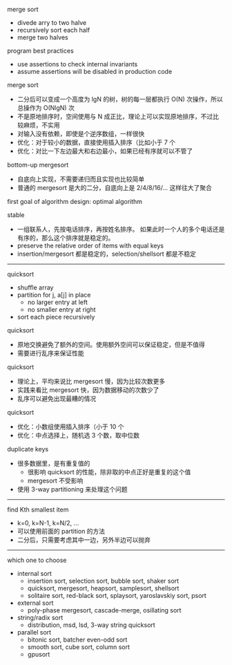 merge sort
- divede arry to two halve
- recursively sort each half
- merge two halves

program best practices
- use assertions to check internal invariants
- assume assertions will be disabled in production code

merge sort
- 二分后可以变成一个高度为 lgN 的树，树的每一层都执行 O(N) 次操作，所以总操作为 O(NlgN) 次
- 不是原地排序时，空间使用与 N 成正比，理论上可以实现原地排序，不过比较麻烦，不实用
- 对输入没有依赖，即使是个逆序数组，一样很快
- 优化：对于较小的数据，直接使用插入排序（比如小于 7 个
- 优化：对比一下左边最大和右边最小，如果已经有序就可以不管了

bottom-up mergesort
- 自底向上实现，不需要递归而且实现也比较简单
- 普通的 mergesort 是大的二分，自底向上是 2/4/8/16/... 这样往大了聚合


first goal of algorithm design: optimal algorithm

stable
- 一组联系人，先按电话排序，再按姓名排序。
    如果此时一个人的多个电话还是有序的，那么这个排序就是稳定的。
- preserve the relative order of items with equal keys
- insertion/mergesort 都是稳定的，selection/shellsort 都是不稳定

---

quicksort
- shuffle array
- partition for j, a[j] in place
    - no larger entry at left
    - no smaller entry at right
- sort each piece recursively

quicksort
- 原地交换避免了额外的空间。使用额外空间可以保证稳定，但是不值得
- 需要进行乱序来保证性能

quicksort
- 理论上，平均来说比 mergesort 慢，因为比较次数更多
- 实践来看比 mergesort 快，因为数据移动的次数少了
- 乱序可以避免出现最糟的情况

quicksort
- 优化：小数组使用插入排序（小于 10 个
- 优化：中点选择上，随机选 3 个数，取中位数

duplicate keys
- 很多数据里，是有重复值的
    - 很影响 quicksort 的性能，除非取的中点正好是重复的这个值
    - mergesort 不受影响
- 使用 3-way partitioning 来处理这个问题

---

find Kth smallest item
- k=0, k=N-1, k=N/2, ...
- 可以使用前面的 partition 的方法
- 二分后，只需要考虑其中一边，另外半边可以抛弃

---

which one to choose
- internal sort
    - insertion sort, selection sort, bubble sort, shaker sort
    - quicksort, mergesort, heapsort, samplesort, shellsort
    - solitaire sort, red-black sort, splaysort, yaroslavskiy sort, psort
- external sort
    - poly-phase mergesort, cascade-merge, osillating sort
- string/radix sort
    - distribution, msd, lsd, 3-way string quicksort
- parallel sort
    - bitonic sort, batcher even-odd sort
    - smooth sort, cube sort, column sort
    - gpusort
